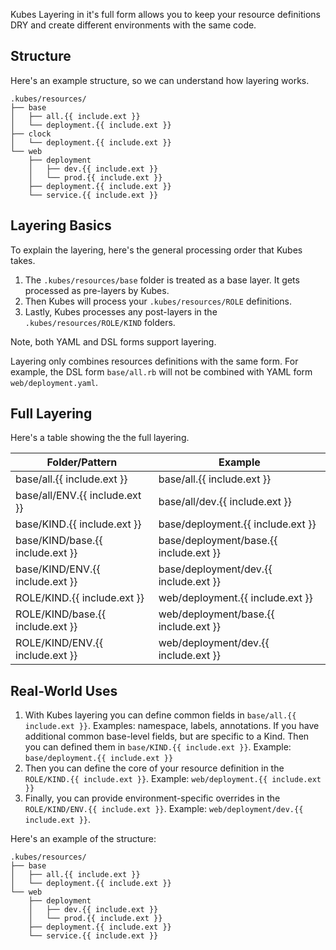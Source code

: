 Kubes Layering in it's full form allows you to keep your resource definitions DRY and create different environments with the same code.

## Structure

Here's an example structure, so we can understand how layering works.

    .kubes/resources/
    ├── base
    │   ├── all.{{ include.ext }}
    │   └── deployment.{{ include.ext }}
    ├── clock
    │   └── deployment.{{ include.ext }}
    └── web
        ├── deployment
        │   ├── dev.{{ include.ext }}
        │   └── prod.{{ include.ext }}
        ├── deployment.{{ include.ext }}
        └── service.{{ include.ext }}

## Layering Basics

To explain the layering, here's the general processing order that Kubes takes.

1. The `.kubes/resources/base` folder is treated as a base layer.  It gets processed as pre-layers by Kubes.
2. Then Kubes will process your `.kubes/resources/ROLE` definitions.
3. Lastly, Kubes processes any post-layers in the `.kubes/resources/ROLE/KIND` folders.

Note, both YAML and DSL forms support layering.

Layering only combines resources definitions with the same form. For example, the DSL form `base/all.rb` will not be combined with YAML form `web/deployment.yaml`.

## Full Layering

Here's a table showing the the full layering.

Folder/Pattern     | Example
-------------------|--------------------------------------------
base/all.{{ include.ext }}       | base/all.{{ include.ext }}
base/all/ENV.{{ include.ext }}   | base/all/dev.{{ include.ext }}
base/KIND.{{ include.ext }}      | base/deployment.{{ include.ext }}
base/KIND/base.{{ include.ext }} | base/deployment/base.{{ include.ext }}
base/KIND/ENV.{{ include.ext }}  | base/deployment/dev.{{ include.ext }}
ROLE/KIND.{{ include.ext }}      | web/deployment.{{ include.ext }}
ROLE/KIND/base.{{ include.ext }} | web/deployment/base.{{ include.ext }}
ROLE/KIND/ENV.{{ include.ext }}  | web/deployment/dev.{{ include.ext }}

## Real-World Uses

1. With Kubes layering you can define common fields in `base/all.{{ include.ext }}`. Examples: namespace, labels, annotations. If you have additional common base-level fields, but are specific to a Kind. Then you can defined them in `base/KIND.{{ include.ext }}`. Example: `base/deployment.{{ include.ext }}`
2. Then you can define the core of your resource definition in the `ROLE/KIND.{{ include.ext }}`. Example: `web/deployment.{{ include.ext }}`
3. Finally, you can provide environment-specific overrides in the `ROLE/KIND/ENV.{{ include.ext }}`. Example: `web/deployment/dev.{{ include.ext }}`.

Here's an example of the structure:

    .kubes/resources/
    ├── base
    │   ├── all.{{ include.ext }}
    │   └── deployment.{{ include.ext }}
    └── web
        ├── deployment
        │   ├── dev.{{ include.ext }}
        │   └── prod.{{ include.ext }}
        ├── deployment.{{ include.ext }}
        └── service.{{ include.ext }}
